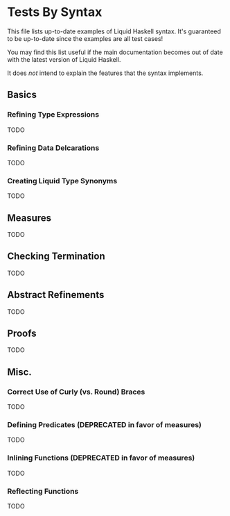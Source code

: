 # Tests By Syntax

This file lists up-to-date examples of Liquid Haskell syntax. It's guaranteed to be up-to-date since the examples are all test cases!

You may find this list useful if the main documentation becomes out of date with the latest version of Liquid Haskell.

It does *not* intend to explain the features that the syntax implements.

## Basics

### Refining Type Expressions

TODO

### Refining Data Delcarations

TODO

### Creating Liquid Type Synonyms

TODO

## Measures

TODO

## Checking Termination

TODO

## Abstract Refinements

TODO

## Proofs

TODO

## Misc.

### Correct Use of Curly (vs. Round) Braces

TODO

### Defining Predicates (DEPRECATED in favor of measures)

TODO

### Inlining Functions (DEPRECATED in favor of measures)

TODO

### Reflecting Functions

TODO
